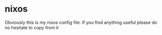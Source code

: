 # nixos
Obviously this is my nixos config file.
If you find anything useful please do no hesitate to copy from it
